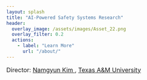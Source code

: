 ```yaml
---
layout: splash
title: "AI-Powered Safety Systems Research"
header:
  overlay_image: /assets/images/Asset_22.png
  overlay_filter: 0.2
  actions:
    - label: "Learn More"
      url: "/about/"
---
```


<p style="font-size:1.0rem; font-weight:400; margin-bottom:2rem;">
  Director: 
  <a href="https://www.arch.tamu.edu/staff/namgyun-kim/" target="_blank" style="text-decoration:underline;">
    Namgyun Kim
  </a>, 
  <a href="https://www.tamu.edu/" target="_blank" style="text-decoration:underline;">
    Texas A&amp;M University
  </a>
</p>
